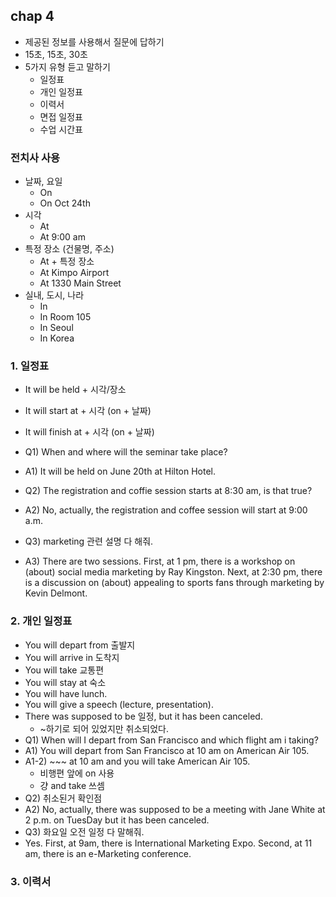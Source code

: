 ## chap 4

- 제공된 정보를 사용해서 질문에 답하기
- 15초, 15초, 30초
- 5가지 유형 듣고 말하기
  - 일정표
  - 개인 일정표
  - 이력서
  - 면접 일정표
  - 수업 시간표

### 전치사 사용

- 날짜, 요일
  - On
  - On Oct 24th
- 시각
  - At
  - At 9:00 am
- 특정 장소 (건물명, 주소)
  - At + 특정 장소
  - At Kimpo Airport
  - At 1330 Main Street
- 실내, 도시, 나라
  - In
  - In Room 105
  - In Seoul
  - In Korea

### 1. 일정표

- It will be held + 시각/장소
- It will start at + 시각 (on + 날짜)
- It will finish at + 시각 (on + 날짜)

- Q1) When and where will the seminar take place?
- A1) It will be held on June 20th at Hilton Hotel.
- Q2) The registration and coffie session starts at 8:30 am, is that true?
- A2) No, actually, the registration and coffee session will start at 9:00 a.m.
- Q3) marketing 관련 설명 다 해줘.
- A3) There are two sessions. First, at 1 pm, there is a workshop on (about) social media marketing by Ray Kingston. Next, at 2:30 pm, there is a discussion on (about) appealing to sports fans through marketing by Kevin Delmont.

### 2. 개인 일정표

- You will depart from 출발지
- You will arrive in 도착지
- You will take 교통편
- You will stay at 숙소
- You will have lunch.
- You will give a speech (lecture, presentation).
- There was supposed to be 일정, but it has been canceled.
  - ~하기로 되어 있었지만 취소되었다.
- Q1) When will I depart from San Francisco and which flight am i taking?
- A1) You will depart from San Francisco at 10 am on American Air 105.
- A1-2) ~~~ at 10 am and you will take American Air 105.
  - 비행편 앞에 on 사용
  - 걍 and take 쓰셈
- Q2) 취소된거 확인점
- A2) No, actually, there was supposed to be a meeting with Jane White at 2 p.m. on TuesDay but it has been canceled.
- Q3) 화요일 오전 일정 다 말해줘.
- Yes. First, at 9am, there is International Marketing Expo. Second, at 11 am, there is an e-Marketing conference.

### 3. 이력서
